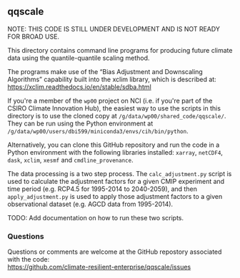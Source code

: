 ## qqscale

NOTE: THIS CODE IS STILL UNDER DEVELOPMENT AND IS NOT READY FOR BROAD USE.

This directory contains command line programs for producing future climate data
using the quantile-quantile scaling method.

The programs make use of the “Bias Adjustment and Downscaling Algorithms” capability built into the xclim library,
which is described at: https://xclim.readthedocs.io/en/stable/sdba.html

If you're a member of the `wp00` project on NCI
(i.e. if you're part of the CSIRO Climate Innovation Hub),
the easiest way to use the scripts in this directory is to use the cloned copy at `/g/data/wp00/shared_code/qqscale/`.
They can be run using the Python environment at `/g/data/wp00/users/dbi599/miniconda3/envs/cih/bin/python`.

Alternatively, you can clone this GitHub repository
and run the code in a Python environment with the following libraries installed:
`xarray`, `netCDF4`, `dask`, `xclim`, `xesmf`  and `cmdline_provenance`.

The data processing is a two step process.
The `calc_adjustment.py` script is used to calculate the adjustment factors
for a given CMIP experiment and time period (e.g. RCP4.5 for 1995-2014 to 2040-2059),
and then `apply_adjustment.py` is used to apply those adjustment factors
to a given observational dataset (e.g. AGCD data from 1995-2014).

TODO: Add documentation on how to run these two scripts.

### Questions

Questions or comments are welcome at the GitHub repostory
associated with the code:  
https://github.com/climate-resilient-enterprise/qqscale/issues
